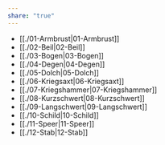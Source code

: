 ```yaml
---
share: "true"
---
```

- [[./01-Armbrust|01-Armbrust]]  
- [[./02-Beil|02-Beil]]  
- [[./03-Bogen|03-Bogen]]  
- [[./04-Degen|04-Degen]]  
- [[./05-Dolch|05-Dolch]]  
- [[./06-Kriegsaxt|06-Kriegsaxt]]  
- [[./07-Kriegshammer|07-Kriegshammer]]  
- [[./08-Kurzschwert|08-Kurzschwert]]  
- [[./09-Langschwert|09-Langschwert]]  
- [[./10-Schild|10-Schild]]  
- [[./11-Speer|11-Speer]]  
- [[./12-Stab|12-Stab]]